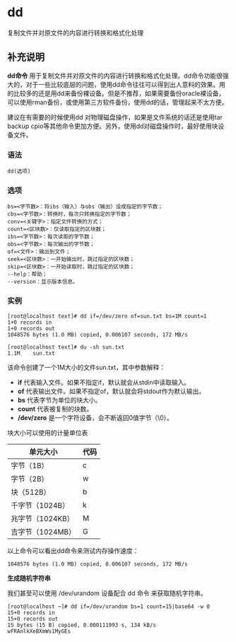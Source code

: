 #  dd

复制文件并对原文件的内容进行转换和格式化处理

##  补充说明

**dd命令**
用于复制文件并对原文件的内容进行转换和格式化处理。dd命令功能很强大的，对于一些比较底层的问题，使用dd命令往往可以得到出人意料的效果。用的比较多的还是用dd来备份裸设备。但是不推荐，如果需要备份oracle裸设备，可以使用rman备份，或使用第三方软件备份，使用dd的话，管理起来不太方便。

建议在有需要的时候使用dd 对物理磁盘操作，如果是文件系统的话还是使用tar backup
cpio等其他命令更加方便。另外，使用dd对磁盘操作时，最好使用块设备文件。

###  语法

    
    
    dd(选项)
    

###  选项

    
    
    bs=<字节数>：将ibs（输入）与obs（输出）设成指定的字节数；
    cbs=<字节数>：转换时，每次只转换指定的字节数；
    conv=<关键字>：指定文件转换的方式；
    count=<区块数>：仅读取指定的区块数；
    ibs=<字节数>：每次读取的字节数；
    obs=<字节数>：每次输出的字节数；
    of=<文件>：输出到文件；
    seek=<区块数>：一开始输出时，跳过指定的区块数；
    skip=<区块数>：一开始读取时，跳过指定的区块数；
    --help：帮助；
    --version：显示版本信息。
    

###  实例

    
    
    [root@localhost text]# dd if=/dev/zero of=sun.txt bs=1M count=1
    1+0 records in
    1+0 records out
    1048576 bytes (1.0 MB) copied, 0.006107 seconds, 172 MB/s
    
    [root@localhost text]# du -sh sun.txt 
    1.1M    sun.txt
    

该命令创建了一个1M大小的文件sun.txt，其中参数解释：

  * **if** 代表输入文件。如果不指定if，默认就会从stdin中读取输入。 
  * **of** 代表输出文件。如果不指定of，默认就会将stdout作为默认输出。 
  * **bs** 代表字节为单位的块大小。 
  * **count** 代表被复制的块数。 
  * **/dev/zero** 是一个字符设备，会不断返回0值字节（\0）。 

块大小可以使用的计量单位表

单元大小  |  代码  
---|---  
字节（1B）  |  c  
字节（2B）  |  w  
块（512B）  |  b  
千字节（1024B）  |  k  
兆字节（1024KB）  |  M  
吉字节（1024MB）  |  G  
  
以上命令可以看出dd命令来测试内存操作速度：

    
    
    1048576 bytes (1.0 MB) copied, 0.006107 seconds, 172 MB/s
    

**生成随机字符串**

我们甚至可以使用 /dev/urandom 设备配合 dd 命令 来获取随机字符串。

    
    
    [root@localhost ~]# dd if=/dev/urandom bs=1 count=15|base64 -w 0
    15+0 records in
    15+0 records out
    15 bytes (15 B) copied, 0.000111993 s, 134 kB/s
    wFRAnlkXeBXmWs1MyGEs
    

